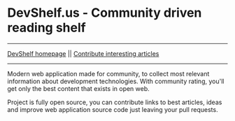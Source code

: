# DevShelf.us - Community driven reading shelf

___
[DevShelf homepage](http://devshelf.us) || [Contribute interesting articles](http://github.com/sourcejs/devshelf/tree/master/articles-data)
___

Modern web application made for community, to collect most relevant information about development technologies. With community rating, you'll get only the best content that exists in open web.

Project is fully open source, you can contribute links to best articles, ideas and improve web application source code just leaving your pull requests.
